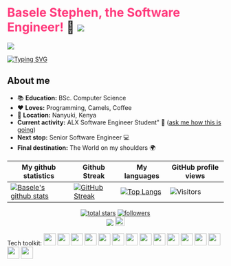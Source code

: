 # <span style="color: rgb(271,58,124)">Basele Stephen, the Software Engineer!</span> :raising_hand:  [![](https://img.shields.io/badge/linkedin-%230077B5.svg?style=for-the-badge&logo=linkedin)](https://www.linkedin.com/in/basele-stephen/)


![](https://komarev.com/ghpvc/?username=Basele&label=Visitor+Count&color=0000FF&style=plastic)

 [![Typing SVG](https://readme-typing-svg.herokuapp.com?color=0000FF&size=35&height=50&lines=Software+Engineer;Camel+Herder;Poet;Social+Democrat)](https://git.io/typing-svg)

## About me
* :books: **Education:** BSc. Computer Science
* :heart: **Loves:** Programming, Camels, Coffee
* :pushpin: **Location:** Nanyuki, Kenya
* **Current activity:** ALX Software Engineer Student"  :dancer: (<a href="mailto:gbasele@gmail.com?subject=How's ALX SE going?&body=Hi, I came across your Github page and was so intrigued by your bio that I had to ask how theALX SE is going on :)">ask me how this is going</a>)
* **Next stop:** Senior Software Engineer :computer:
* **Final destination:** The World on my shoulders :earth_africa:


|My github statistics|Github Streak|My languages|GitHub profile views|
|-|-|-|-|
|[![Basele's github stats](https://github-readme-stats.vercel.app/api?username=Basele&show_icons=true&theme=tokyonight&hide_title=true)](https://github.com/Basele)|[![GitHub Streak](https://streak-stats.demolab.com/?user=Basele&theme=ads-juicy-fresh)](https://git.io/streak-stats)|[![Top Langs](https://github-readme-stats.vercel.app/api/top-langs/?username=Basele&show_icons=true&theme=dark&layout=compact&hide_title=true)](https://github.com/Basele)|![Visitors](https://profile-counter.glitch.me/%7BBasele%7D/count.svg)|


<p align="center">
  <a href="https://github.com/Basele?tab=repositories&sort=stargazers">
    <img alt="total stars" title="Total stars on GitHub" src="https://custom-icon-badges.herokuapp.com/github/stars/Basele?color=55960c&style=for-the-badge&labelColor=488207&logo=star" /></a>
  <a href="https://github.com/Basele?tab=followers">
    <img alt="followers" title="Follow me on Github" src="https://custom-icon-badges.herokuapp.com/github/followers/Basele?color=236ad3&labelColor=1155ba&style=for-the-badge&logo=person-add&label=Follow&logoColor=white" /></a>
<!--  <a href="https://github.com/Basele/simple-counter">
    <img alt="GitHub profile views" title="GitHub profile views" src="https://simple-counter.infinityfreeapp.com/" /></a> -->  <br>
 <a href="https://ko-fi.com/basele"> <img src="https://img.shields.io/badge/Coffee-Buy%20me%20a%20coffee-brightgreen?style=for-the-badge&logo=Ko-fi" /></a> <img src="https://media.giphy.com/media/27UtynCENEhLgiAmik/giphy.gif" width="22" height="22">
 </p>





Tech toolkit: <img style="height: 2em; width: 2em" src="https://cdn.jsdelivr.net/gh/devicons/devicon/icons/bash/bash-original.svg"/> <img style="height: 2em; width: 2em" src="https://cdn.jsdelivr.net/gh/devicons/devicon/icons/c/c-original.svg" /> <img style="height: 2em; width: 2em" src="https://cdn.jsdelivr.net/gh/devicons/devicon/icons/git/git-original.svg" /> <img style="height: 2em; width: 2em" src="https://cdn.jsdelivr.net/gh/devicons/devicon/icons/html5/html5-original.svg" /> <img style="height: 2em; width: 2em" src="https://cdn.jsdelivr.net/gh/devicons/devicon/icons/css3/css3-original.svg" /> <img style="height: 2em; width: 2em" src="https://cdn.jsdelivr.net/gh/devicons/devicon/icons/javascript/javascript-original.svg" /> <img style="height: 2em; width: 2em" src="https://cdn.jsdelivr.net/gh/devicons/devicon/icons/jupyter/jupyter-original-wordmark.svg" /> <img style="height: 2em; width: 2em" src="https://cdn.jsdelivr.net/gh/devicons/devicon/icons/mysql/mysql-original-wordmark.svg" /> <img style="height: 2em; width: 2em" src="https://cdn.jsdelivr.net/gh/devicons/devicon/icons/numpy/numpy-original-wordmark.svg" /> <img style="height: 2em; width: 2em" src="https://cdn.jsdelivr.net/gh/devicons/devicon/icons/pandas/pandas-original-wordmark.svg" /> <img style="height: 2em; width: 2em" src="https://cdn.jsdelivr.net/gh/devicons/devicon/icons/php/php-original.svg" /> <img style="height: 2em; width: 2em" src="https://cdn.jsdelivr.net/gh/devicons/devicon/icons/python/python-original-wordmark.svg" /> <img style="height: 2em; width: 2em" src="https://cdn.jsdelivr.net/gh/devicons/devicon/icons/r/r-original.svg" /> <img style="height: 2em; width: 2em" src="https://cdn.jsdelivr.net/gh/devicons/devicon/icons/react/react-original.svg" /> <img style="height: 2em; width: 2em" src="https://cdn.jsdelivr.net/gh/devicons/devicon/icons/vim/vim-original.svg" />

